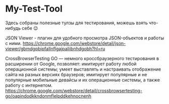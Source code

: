 # My-Test-Tool
Здесь собраны полезные тулзы для тестирования, можешь взять что-нибудь себе 😉

JSON Viewer - плагин для удобного просмотра JSON-объектов и работы с ними.
https://chrome.google.com/webstore/detail/json-viewer/gbmdgpbipfallnflgajpaliibnhdgobh?hl=ru

CrossBrowserTesting GO — немного кроссбраузерного тестирования в расширении от Google, позволяет: имитирует работу любой операционной системы; умеет выставлять и настраивать отображение сайта на разных версиях браузеров; имитирует популярные и не популярные мобильные девайсы и их операционные системы, а также работу с интернетом.
https://chrome.google.com/webstore/detail/crossbrowsertesting-go/oapindodkkndonmflelpddkehnocnenh
